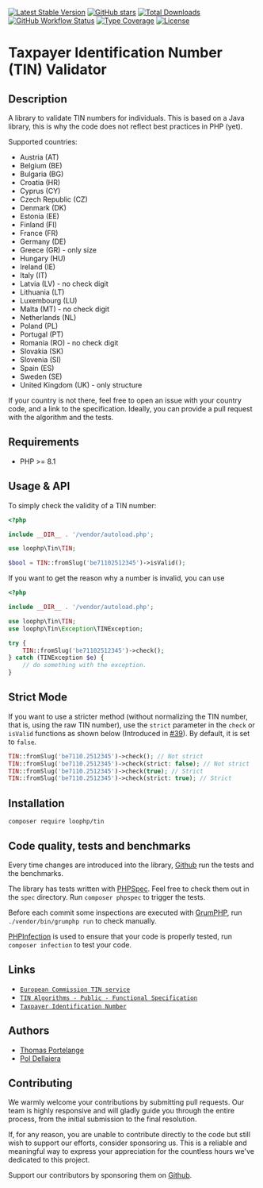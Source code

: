 [![Latest Stable Version](https://img.shields.io/packagist/v/loophp/tin.svg?style=flat-square)](https://packagist.org/packages/loophp/tin)
[![GitHub stars](https://img.shields.io/github/stars/loophp/tin.svg?style=flat-square)](https://packagist.org/packages/loophp/tin)
[![Total Downloads](https://img.shields.io/packagist/dt/loophp/tin.svg?style=flat-square)](https://packagist.org/packages/loophp/tin)
[![GitHub Workflow Status][github workflow status]][github actions link]
[![Type Coverage](https://shepherd.dev/github/loophp/tin/coverage.svg)](https://shepherd.dev/github/loophp/tin)
[![License](https://img.shields.io/packagist/l/loophp/tin.svg?style=flat-square)](https://packagist.org/packages/loophp/tin)

# Taxpayer Identification Number (TIN) Validator

## Description

A library to validate TIN numbers for individuals. This is based on a Java
library, this is why the code does not reflect best practices in PHP (yet).

Supported countries:

- Austria (AT)
- Belgium (BE)
- Bulgaria (BG)
- Croatia (HR)
- Cyprus (CY)
- Czech Republic (CZ)
- Denmark (DK)
- Estonia (EE)
- Finland (FI)
- France (FR)
- Germany (DE)
- Greece (GR) - only size
- Hungary (HU)
- Ireland (IE)
- Italy (IT)
- Latvia (LV) - no check digit
- Lithuania (LT)
- Luxembourg (LU)
- Malta (MT) - no check digit
- Netherlands (NL)
- Poland (PL)
- Portugal (PT)
- Romania (RO) - no check digit
- Slovakia (SK)
- Slovenia (SI)
- Spain (ES)
- Sweden (SE)
- United Kingdom (UK) - only structure

If your country is not there, feel free to open an issue with your country code,
and a link to the specification. Ideally, you can provide a pull request with
the algorithm and the tests.

## Requirements

- PHP >= 8.1

## Usage & API

To simply check the validity of a TIN number:

```php
<?php

include __DIR__ . '/vendor/autoload.php';

use loophp\Tin\TIN;

$bool = TIN::fromSlug('be71102512345')->isValid();
```

If you want to get the reason why a number is invalid, you can use

```php
<?php

include __DIR__ . '/vendor/autoload.php';

use loophp\Tin\TIN;
use loophp\Tin\Exception\TINException;

try {
    TIN::fromSlug('be71102512345')->check();
} catch (TINException $e) {
    // do something with the exception.
}
```

## Strict Mode

If you want to use a stricter method (without normalizing the TIN number, that
is, using the raw TIN number), use the `strict` parameter in the `check` or
`isValid` functions as shown below (Introduced in
[#39](https://github.com/loophp/tin/pull/39)). By default, it is set to `false`.

```php
TIN::fromSlug('be7110.2512345')->check(); // Not strict
TIN::fromSlug('be7110.2512345')->check(strict: false); // Not strict
TIN::fromSlug('be7110.2512345')->check(true); // Strict
TIN::fromSlug('be7110.2512345')->check(strict: true); // Strict
```

## Installation

`composer require loophp/tin`

## Code quality, tests and benchmarks

Every time changes are introduced into the library,
[Github](https://github.com/loophp/tin/actions) run the tests and the
benchmarks.

The library has tests written with [PHPSpec](http://www.phpspec.net/). Feel free
to check them out in the `spec` directory. Run `composer phpspec` to trigger the
tests.

Before each commit some inspections are executed with
[GrumPHP](https://github.com/phpro/grumphp), run `./vendor/bin/grumphp run` to
check manually.

[PHPInfection](https://github.com/infection/infection) is used to ensure that
your code is properly tested, run `composer infection` to test your code.

## Links

- [`European Commission TIN service`](https://ec.europa.eu/taxation_customs/tin/)
- [`TIN Algorithms - Public - Functional Specification`](https://ec.europa.eu/taxation_customs/tin/specs/FS-TIN%20Algorithms-Public.docx)
- [`Taxpayer Identification Number`](https://en.wikipedia.org/wiki/Taxpayer_Identification_Number)

## Authors

- [Thomas Portelange](https://github.com/lekoala)
- [Pol Dellaiera](https://github.com/loophp)

## Contributing

We warmly welcome your contributions by submitting pull requests. Our team is
highly responsive and will gladly guide you through the entire process, from the
initial submission to the final resolution.

If, for any reason, you are unable to contribute directly to the code but still
wish to support our efforts, consider sponsoring us. This is a reliable and
meaningful way to express your appreciation for the countless hours we've
dedicated to this project.

Support our contributors by sponsoring them on [Github][github sponsors link].

[github workflow status]:
  https://img.shields.io/github/actions/workflow/status/loophp/tin/tests.yml?branch=master&style=flat-square
[github sponsors link]: https://github.com/loophp/tin/graphs/contributors
[github actions link]: https://github.com/loophp/tin/actions
